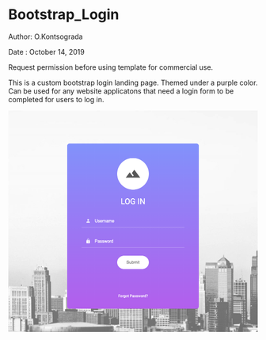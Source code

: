 # Bootstrap_Login

Author: O.Kontsograda

Date  : October 14, 2019


Request permission before using template for commercial use.

This is a custom bootstrap login landing page. Themed under a purple color. Can be used for any website applicatons that need a login form to be completed for users to log in. 

![Image description](screenshot_login_form.png)
